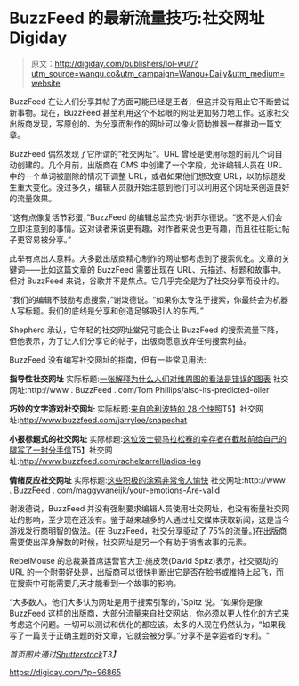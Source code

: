 # BuzzFeed 的最新流量技巧:社交网址 Digiday

> 原文：<http://digiday.com/publishers/lol-wut/?utm_source=wanqu.co&utm_campaign=Wanqu+Daily&utm_medium=website>

BuzzFeed 在让人们分享其帖子方面可能已经是王者，但这并没有阻止它不断尝试新事物。现在，BuzzFeed 甚至利用这个不起眼的网址更加努力地工作。这家社交出版商发现，写原创的、为分享而制作的网址可以像火箭助推器一样推动一篇文章。

BuzzFeed 偶然发现了它所谓的“社交网址”。URL 曾经是使用标题的前几个词自动创建的。几个月前，出版商在 CMS 中创建了一个字段，允许编辑人员在 URL 中的一个单词被删除的情况下调整 URL，或者如果他们想改变 URL，以防标题发生重大变化。没过多久，编辑人员就开始注意到他们可以利用这个网址来创造良好的流量效果。

“这有点像复活节彩蛋，”BuzzFeed 的编辑总监杰克·谢菲尔德说。“这不是人们会立即注意到的事情。这对读者来说更有趣，对作者来说也更有趣，而且往往能让帖子更容易被分享。”

此举有点出人意料。大多数出版商精心制作的网址都考虑到了搜索优化。文章的关键词——比如这篇文章的 BuzzFeed 需要出现在 URL、元描述、标题和故事中。但对 BuzzFeed 来说，谷歌并不是焦点。它几乎完全是为了社交分享而设计的。

“我们的编辑不鼓励考虑搜索，”谢泼德说。“如果你太专注于搜索，你最终会为机器人写标题。我们的底线是分享和创造足够吸引人的东西。”

Shepherd 承认，它年轻的社交网址堂兄可能会让 BuzzFeed 的搜索流量下降，但他表示，为了让人们分享它的帖子，出版商愿意放弃任何搜索利益。

BuzzFeed 没有编写社交网址的指南，但有一些常见用法:

**指导性社交网址**
实际标题:[一张解释为什么人们对维恩图的看法是错误的图表](http://www.buzzfeed.com/tomphillips/also-its-pronounced-oiler)
社交网址:http://www . BuzzFeed . com/Tom Phillips/also-its-predicted-oiler

**巧妙的文字游戏社交网址**
实际标题:[来自哈利波特的 28 个快照](http://www.buzzfeed.com/jarrylee/snapechat)T5】社交网址:http://www.buzzfeed.com/jarrylee/snapechat

**小报标题式的社交网址**
实际标题:[这位波士顿马拉松赛的幸存者在截肢前给自己的腿写了一封分手信](http://www.buzzfeed.com/rachelzarrell/adios-leg)T5】社交网址:http://www.buzzfeed.com/rachelzarrell/adios-leg

**情绪反应社交网址**
实际标题:[这些积极的涂鸦非常令人愉快](http://www.buzzfeed.com/maggyvaneijk/your-emotions-are-valid?bftw=uk)
社交网址:http://www . BuzzFeed . com/maggyvaneijk/your-emotions-Are-valid

谢泼德说，BuzzFeed 并没有强制要求编辑人员使用社交网址，也没有衡量社交网址的影响，至少现在还没有。鉴于越来越多的人通过社交媒体获取新闻，这是当今游戏发行商明智的做法。(在 BuzzFeed，社交分享驱动了 75%的流量。)在出版商需要使出浑身解数的时候，社交网址是另一个有助于销售故事的元素。

RebelMouse 的总裁兼首席运营官大卫·施皮茨(David Spitz)表示，社交驱动的 URL 的一个附带好处是，出版商可以很快判断出它是否在脸书或推特上起飞，而在搜索中可能需要几天才能看到一个故事的影响。

“大多数人，他们大多认为网址是用于搜索引擎的，”Spitz 说。“如果你是像 BuzzFeed 这样的出版商，大部分流量来自社交网站，你必须以更人性化的方式来考虑这个问题。一切可以测试和优化的都应该。太多的人现在仍然认为，“如果我写了一篇关于正确主题的好文章，它就会被分享。”分享不是幸运者的专利。"

*首页图片通过[Shutterstock](http://www.shutterstock.com/pic-154389188/stock-photo-racing-dog-for-agility.html?src=NOuB8-7lJBr95UFFlmkMiQ-1-7)T3】*

https://digiday.com/?p=96865